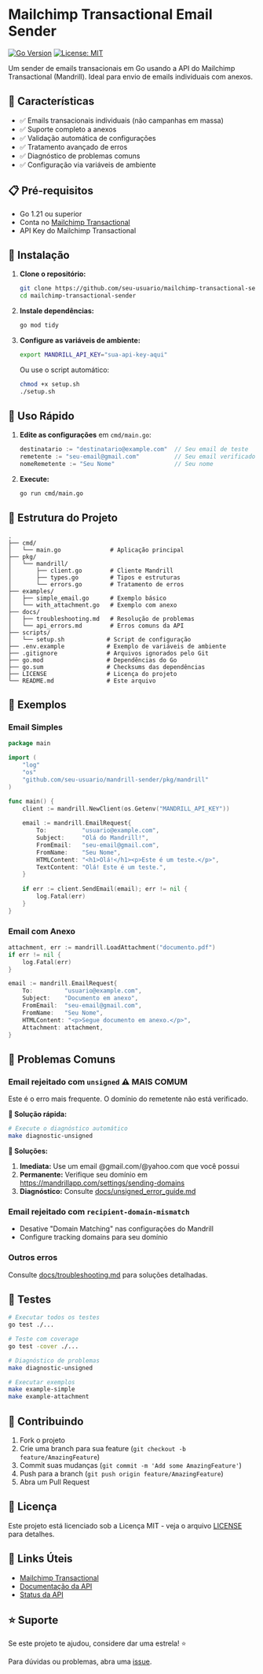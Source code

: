 # Mailchimp Transactional Email Sender

[![Go Version](https://img.shields.io/badge/Go-1.21%2B-blue.svg)](https://golang.org)
[![License: MIT](https://img.shields.io/badge/License-MIT-yellow.svg)](https://opensource.org/licenses/MIT)

Um sender de emails transacionais em Go usando a API do Mailchimp Transactional (Mandrill). Ideal para envio de emails individuais com anexos.

## 🚀 Características

- ✅ Emails transacionais individuais (não campanhas em massa)
- ✅ Suporte completo a anexos
- ✅ Validação automática de configurações
- ✅ Tratamento avançado de erros
- ✅ Diagnóstico de problemas comuns
- ✅ Configuração via variáveis de ambiente

## 📋 Pré-requisitos

- Go 1.21 ou superior
- Conta no [Mailchimp Transactional](https://mailchimp.com/transactional/)
- API Key do Mailchimp Transactional

## 🔧 Instalação

1. **Clone o repositório:**
   ```bash
   git clone https://github.com/seu-usuario/mailchimp-transactional-sender.git
   cd mailchimp-transactional-sender
   ```

2. **Instale dependências:**
   ```bash
   go mod tidy
   ```

3. **Configure as variáveis de ambiente:**
   ```bash
   export MANDRILL_API_KEY="sua-api-key-aqui"
   ```
   
   Ou use o script automático:
   ```bash
   chmod +x setup.sh
   ./setup.sh
   ```

## 🚀 Uso Rápido

1. **Edite as configurações** em `cmd/main.go`:
   ```go
   destinatario := "destinatario@example.com"  // Seu email de teste
   remetente := "seu-email@gmail.com"          // Seu email verificado
   nomeRemetente := "Seu Nome"                 // Seu nome
   ```

2. **Execute:**
   ```bash
   go run cmd/main.go
   ```

## 📁 Estrutura do Projeto

```
.
├── cmd/
│   └── main.go              # Aplicação principal
├── pkg/
│   └── mandrill/
│       ├── client.go        # Cliente Mandrill
│       ├── types.go         # Tipos e estruturas
│       └── errors.go        # Tratamento de erros
├── examples/
│   ├── simple_email.go      # Exemplo básico
│   └── with_attachment.go   # Exemplo com anexo
├── docs/
│   ├── troubleshooting.md   # Resolução de problemas
│   └── api_errors.md        # Erros comuns da API
├── scripts/
│   └── setup.sh            # Script de configuração
├── .env.example            # Exemplo de variáveis de ambiente
├── .gitignore              # Arquivos ignorados pelo Git
├── go.mod                  # Dependências do Go
├── go.sum                  # Checksums das dependências
├── LICENSE                 # Licença do projeto
└── README.md               # Este arquivo
```

## 📖 Exemplos

### Email Simples
```go
package main

import (
    "log"
    "os"
    "github.com/seu-usuario/mandrill-sender/pkg/mandrill"
)

func main() {
    client := mandrill.NewClient(os.Getenv("MANDRILL_API_KEY"))
    
    email := mandrill.EmailRequest{
        To:          "usuario@example.com",
        Subject:     "Olá do Mandrill!",
        FromEmail:   "seu-email@gmail.com",
        FromName:    "Seu Nome",
        HTMLContent: "<h1>Olá!</h1><p>Este é um teste.</p>",
        TextContent: "Olá! Este é um teste.",
    }
    
    if err := client.SendEmail(email); err != nil {
        log.Fatal(err)
    }
}
```

### Email com Anexo
```go
attachment, err := mandrill.LoadAttachment("documento.pdf")
if err != nil {
    log.Fatal(err)
}

email := mandrill.EmailRequest{
    To:         "usuario@example.com",
    Subject:    "Documento em anexo",
    FromEmail:  "seu-email@gmail.com", 
    FromName:   "Seu Nome",
    HTMLContent: "<p>Segue documento em anexo.</p>",
    Attachment: attachment,
}
```

## 🚨 Problemas Comuns

### Email rejeitado com `unsigned` ⚠️ **MAIS COMUM**
Este é o erro mais frequente. O domínio do remetente não está verificado.

**🚀 Solução rápida:**
```bash
# Execute o diagnóstico automático
make diagnostic-unsigned
```

**🎯 Soluções:**
1. **Imediata:** Use um email @gmail.com/@yahoo.com que você possui
2. **Permanente:** Verifique seu domínio em https://mandrillapp.com/settings/sending-domains
3. **Diagnóstico:** Consulte [docs/unsigned_error_guide.md](docs/unsigned_error_guide.md)

### Email rejeitado com `recipient-domain-mismatch`  
- Desative "Domain Matching" nas configurações do Mandrill
- Configure tracking domains para seu domínio

### Outros erros
Consulte [docs/troubleshooting.md](docs/troubleshooting.md) para soluções detalhadas.

## 🧪 Testes

```bash
# Executar todos os testes
go test ./...

# Teste com coverage
go test -cover ./...

# Diagnóstico de problemas
make diagnostic-unsigned

# Executar exemplos
make example-simple
make example-attachment
```

## 🤝 Contribuindo

1. Fork o projeto
2. Crie uma branch para sua feature (`git checkout -b feature/AmazingFeature`)
3. Commit suas mudanças (`git commit -m 'Add some AmazingFeature'`)
4. Push para a branch (`git push origin feature/AmazingFeature`)
5. Abra um Pull Request

## 📝 Licença

Este projeto está licenciado sob a Licença MIT - veja o arquivo [LICENSE](LICENSE) para detalhes.

## 🔗 Links Úteis

- [Mailchimp Transactional](https://mailchimp.com/transactional/)
- [Documentação da API](https://mailchimp.com/developer/transactional/api/)
- [Status da API](https://status.mailchimp.com/)

## ⭐ Suporte

Se este projeto te ajudou, considere dar uma estrela! ⭐

Para dúvidas ou problemas, abra uma [issue](https://github.com/seu-usuario/mandrill-sender/issues).